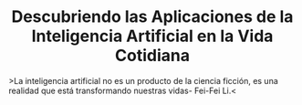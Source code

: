 <h1 align="center">Descubriendo las Aplicaciones de la Inteligencia Artificial en la Vida Cotidiana</h1>
>La inteligencia artificial no es un producto de la ciencia ficción, es una realidad que está transformando nuestras vidas- Fei-Fei Li.<

